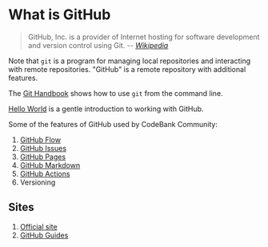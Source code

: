 # What is GitHub

> GitHub, Inc. is a provider of Internet hosting for software development and version control using Git.
> -- *[Wikipedia](https://en.wikipedia.org/wiki/GitHub)*

Note that `git` is a program for managing local repositories and interacting with remote repositories.
"GitHub" is a remote repository with additional features.

The [Git Handbook](https://guides.github.com/introduction/git-handbook/)
shows how to use `git` from the command line.

[Hello World](https://guides.github.com/activities/hello-world/)
is a gentle introduction to working with GitHub.

Some of the features of GitHub used by CodeBank Community:

1. [GitHub Flow](https://guides.github.com/introduction/flow/)
1. [GitHub Issues](https://guides.github.com/features/issues/)
1. [GitHub Pages](https://guides.github.com/features/pages/)
1. [GitHub Markdown](https://guides.github.com/features/mastering-markdown/)
1. [GitHub Actions](https://docs.github.com/en/actions)
1. Versioning

## Sites

1. [Official site](https://github.com)
1. [GitHub Guides](https://guides.github.com/)
